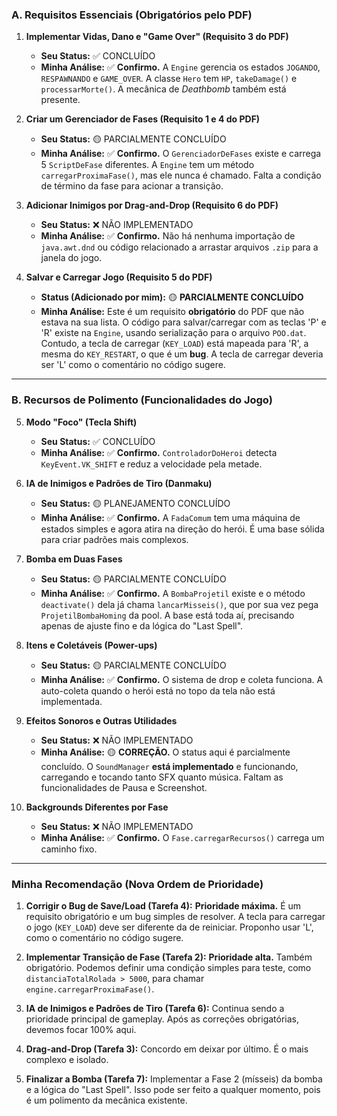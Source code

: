 ### A. Requisitos Essenciais (Obrigatórios pelo PDF)

1.  **Implementar Vidas, Dano e "Game Over" (Requisito 3 do PDF)**
    *   **Seu Status:** ✅ CONCLUÍDO
    *   **Minha Análise:** ✅ **Confirmo.** A `Engine` gerencia os estados `JOGANDO`, `RESPAWNANDO` e `GAME_OVER`. A classe `Hero` tem `HP`, `takeDamage()` e `processarMorte()`. A mecânica de *Deathbomb* também está presente.

2.  **Criar um Gerenciador de Fases (Requisito 1 e 4 do PDF)**
    *   **Seu Status:** 🟡 PARCIALMENTE CONCLUÍDO
    *   **Minha Análise:** ✅ **Confirmo.** O `GerenciadorDeFases` existe e carrega 5 `ScriptDeFase` diferentes. A `Engine` tem um método `carregarProximaFase()`, mas ele nunca é chamado. Falta a condição de término da fase para acionar a transição.

3.  **Adicionar Inimigos por Drag-and-Drop (Requisito 6 do PDF)**
    *   **Seu Status:** ❌ NÃO IMPLEMENTADO
    *   **Minha Análise:** ✅ **Confirmo.** Não há nenhuma importação de `java.awt.dnd` ou código relacionado a arrastar arquivos `.zip` para a janela do jogo.

4.  **Salvar e Carregar Jogo (Requisito 5 do PDF)**
    *   **Status (Adicionado por mim):** 🟡 **PARCIALMENTE CONCLUÍDO**
    *   **Minha Análise:** Este é um requisito **obrigatório** do PDF que não estava na sua lista. O código para salvar/carregar com as teclas 'P' e 'R' existe na `Engine`, usando serialização para o arquivo `POO.dat`. Contudo, a tecla de carregar (`KEY_LOAD`) está mapeada para 'R', a mesma do `KEY_RESTART`, o que é um **bug**. A tecla de carregar deveria ser 'L' como o comentário no código sugere.

---

### B. Recursos de Polimento (Funcionalidades do Jogo)

5.  **Modo "Foco" (Tecla Shift)**
    *   **Seu Status:** ✅ CONCLUÍDO
    *   **Minha Análise:** ✅ **Confirmo.** `ControladorDoHeroi` detecta `KeyEvent.VK_SHIFT` e reduz a velocidade pela metade.

6.  **IA de Inimigos e Padrões de Tiro (Danmaku)**
    *   **Seu Status:** 🟡 PLANEJAMENTO CONCLUÍDO
    *   **Minha Análise:** ✅ **Confirmo.** A `FadaComum` tem uma máquina de estados simples e agora atira na direção do herói. É uma base sólida para criar padrões mais complexos.

7.  **Bomba em Duas Fases**
    *   **Seu Status:** 🟡 PARCIALMENTE CONCLUÍDO
    *   **Minha Análise:** ✅ **Confirmo.** A `BombaProjetil` existe e o método `deactivate()` dela já chama `lancarMisseis()`, que por sua vez pega `ProjetilBombaHoming` da pool. A base está toda aí, precisando apenas de ajuste fino e da lógica do "Last Spell".

8.  **Itens e Coletáveis (Power-ups)**
    *   **Seu Status:** 🟡 PARCIALMENTE CONCLUÍDO
    *   **Minha Análise:** ✅ **Confirmo.** O sistema de drop e coleta funciona. A auto-coleta quando o herói está no topo da tela não está implementada.

9.  **Efeitos Sonoros e Outras Utilidades**
    *   **Seu Status:** ❌ NÃO IMPLEMENTADO
    *   **Minha Análise:** 🟡 **CORREÇÃO.** O status aqui é parcialmente concluído. O `SoundManager` **está implementado** e funcionando, carregando e tocando tanto SFX quanto música. Faltam as funcionalidades de Pausa e Screenshot.

10. **Backgrounds Diferentes por Fase**
    *   **Seu Status:** ❌ NÃO IMPLEMENTADO
    *   **Minha Análise:** ✅ **Confirmo.** O `Fase.carregarRecursos()` carrega um caminho fixo.

---

### **Minha Recomendação (Nova Ordem de Prioridade)**

1.  **Corrigir o Bug de Save/Load (Tarefa 4):** **Prioridade máxima.** É um requisito obrigatório e um bug simples de resolver. A tecla para carregar o jogo (`KEY_LOAD`) deve ser diferente da de reiniciar. Proponho usar 'L', como o comentário no código sugere.

2.  **Implementar Transição de Fase (Tarefa 2):** **Prioridade alta.** Também obrigatório. Podemos definir uma condição simples para teste, como `distanciaTotalRolada > 5000`, para chamar `engine.carregarProximaFase()`.

3.  **IA de Inimigos e Padrões de Tiro (Tarefa 6):** Continua sendo a prioridade principal de gameplay. Após as correções obrigatórias, devemos focar 100% aqui.

4.  **Drag-and-Drop (Tarefa 3):** Concordo em deixar por último. É o mais complexo e isolado.

5.  **Finalizar a Bomba (Tarefa 7):** Implementar a Fase 2 (mísseis) da bomba e a lógica do "Last Spell". Isso pode ser feito a qualquer momento, pois é um polimento da mecânica existente.
